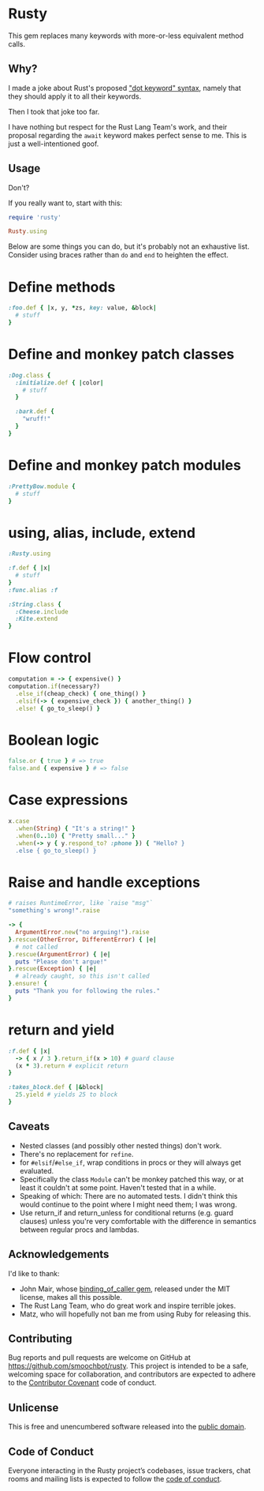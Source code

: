 # Rusty

This gem replaces many keywords with more-or-less equivalent method calls.

## Why?

I made a joke about Rust's proposed ["dot keyword" syntax](https://boats.gitlab.io/blog/post/await-decision/), namely that they should apply it to all their keywords.

Then I took that joke too far.

I have nothing but respect for the Rust Lang Team's work, and their proposal regarding the `await` keyword makes perfect sense to me. This is just a well-intentioned goof.

## Usage

Don't?

If you really want to, start with this:

```ruby
require 'rusty'

Rusty.using
```

Below are some things you can do, but it's probably not an exhaustive list. Consider using braces rather than `do` and `end` to heighten the effect.

# Define methods
```ruby
:foo.def { |x, y, *zs, key: value, &block|
  # stuff
}
```

# Define and monkey patch classes
```ruby
:Dog.class {
  :initialize.def { |color|
    # stuff
  }

  :bark.def {
    "wruff!"
  }
}
```

# Define and monkey patch modules
```ruby
:PrettyBow.module {
  # stuff
}
```
# using, alias, include, extend
```ruby
:Rusty.using
```
```ruby
:f.def { |x|
  # stuff
}
:func.alias :f
```
```ruby
:String.class {
  :Cheese.include
  :Kite.extend
}
```

# Flow control
```ruby
computation = -> { expensive() }
computation.if(necessary?)
  .else_if(cheap_check) { one_thing() }
  .elsif(-> { expensive_check }) { another_thing() }
  .else! { go_to_sleep() }
```

# Boolean logic
```ruby
false.or { true } # => true
false.and { expensive } # => false
```

# Case expressions
```ruby
x.case
  .when(String) { "It's a string!" }
  .when(0..10) { "Pretty small..." }
  .when(-> y { y.respond_to? :phone }) { "Hello? }
  .else { go_to_sleep() } 
```

# Raise and handle exceptions
```ruby
# raises RuntimeError, like `raise "msg"`
"something's wrong!".raise
```
```ruby
-> {
  ArgumentError.new("no arguing!").raise
}.rescue(OtherError, DifferentError) { |e|
  # not called
}.rescue(ArgumentError) { |e|
  puts "Please don't argue!"
}.rescue(Exception) { |e|
  # already caught, so this isn't called
}.ensure! {
  puts "Thank you for following the rules."
}
```

# return and yield
```ruby
:f.def { |x|
  -> { x / 3 }.return_if(x > 10) # guard clause
  (x * 3).return # explicit return
}
```
```ruby
:takes_block.def { |&block|
  25.yield # yields 25 to block
}
```

## Caveats

* Nested classes (and possibly other nested things) don't work.
* There's no replacement for `refine`.
* for `#elsif`/`#else_if`, wrap conditions in procs or they will always get evaluated.
* Specifically the class `Module` can't be monkey patched this way, or at least it couldn't at some point. Haven't tested that in a while.
* Speaking of which: There are no automated tests. I didn't think this would continue to the point where I might need them; I was wrong.
* Use return_if and return_unless for conditional returns (e.g. guard clauses) unless you're very comfortable with the difference in semantics between regular procs and lambdas.

## Acknowledgements

I'd like to thank:

* John Mair, whose [binding_of_caller gem](https://github.com/banister/binding_of_caller), released under the MIT license, makes all this possible.
* The Rust Lang Team, who do great work and inspire terrible jokes.
* Matz, who will hopefully not ban me from using Ruby for releasing this.

## Contributing

Bug reports and pull requests are welcome on GitHub at https://github.com/smoochbot/rusty. This project is intended to be a safe, welcoming space for collaboration, and contributors are expected to adhere to the [Contributor Covenant](http://contributor-covenant.org) code of conduct.

## Unlicense

This is free and unencumbered software released into the [public domain](http://unlicense.org).

## Code of Conduct

Everyone interacting in the Rusty project’s codebases, issue trackers, chat rooms and mailing lists is expected to follow the [code of conduct](https://github.com/smoochbot/rusty/blob/master/CODE_OF_CONDUCT.md).
